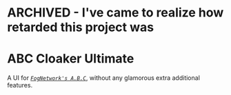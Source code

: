 # ARCHIVED - I've came to realize how retarded this project was

# ABC Cloaker Ultimate
A UI for [*`FogNetwork's A.B.C`*](https://github.com/FogNetwork/ABC), without any glamorous extra additional features.
